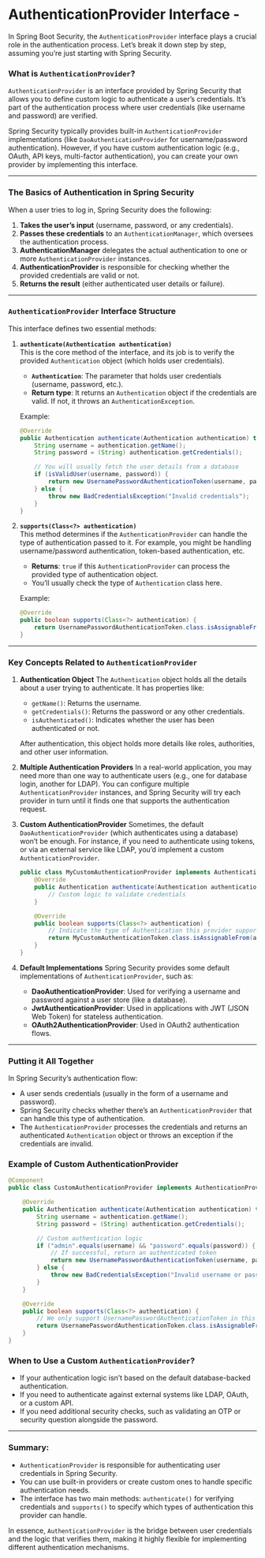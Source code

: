 # AuthenticationProvider Interface -

In Spring Boot Security, the `AuthenticationProvider` interface plays a crucial role in the authentication process. Let’s break it down step by step, assuming you’re just starting with Spring Security.

### What is `AuthenticationProvider`?

`AuthenticationProvider` is an interface provided by Spring Security that allows you to define custom logic to authenticate a user’s credentials. It’s part of the authentication process where user credentials (like username and password) are verified.

Spring Security typically provides built-in `AuthenticationProvider` implementations (like `DaoAuthenticationProvider` for username/password authentication). However, if you have custom authentication logic (e.g., OAuth, API keys, multi-factor authentication), you can create your own provider by implementing this interface.

---

### The Basics of Authentication in Spring Security

When a user tries to log in, Spring Security does the following:

1. **Takes the user’s input** (username, password, or any credentials).
2. **Passes these credentials** to an `AuthenticationManager`, which oversees the authentication process.
3. **AuthenticationManager** delegates the actual authentication to one or more `AuthenticationProvider` instances.
4. **AuthenticationProvider** is responsible for checking whether the provided credentials are valid or not.
5. **Returns the result** (either authenticated user details or failure).

---

### `AuthenticationProvider` Interface Structure

This interface defines two essential methods:

1. **`authenticate(Authentication authentication)`**  
   This is the core method of the interface, and its job is to verify the provided `Authentication` object (which holds user credentials).
   
   - **`Authentication`**: The parameter that holds user credentials (username, password, etc.).
   - **Return type**: It returns an `Authentication` object if the credentials are valid. If not, it throws an `AuthenticationException`.
   
   Example:
   
   ```java
   @Override
   public Authentication authenticate(Authentication authentication) throws AuthenticationException {
       String username = authentication.getName();
       String password = (String) authentication.getCredentials();
   
       // You will usually fetch the user details from a database
       if (isValidUser(username, password)) {
           return new UsernamePasswordAuthenticationToken(username, password, getAuthorities());
       } else {
           throw new BadCredentialsException("Invalid credentials");
       }
   }
   ```

2. **`supports(Class<?> authentication)`**  
   This method determines if the `AuthenticationProvider` can handle the type of authentication passed to it. For example, you might be handling username/password authentication, token-based authentication, etc.
   
   - **Returns**: `true` if this `AuthenticationProvider` can process the provided type of authentication object.
   - You’ll usually check the type of `Authentication` class here.
   
   Example:
   
   ```java
   @Override
   public boolean supports(Class<?> authentication) {
       return UsernamePasswordAuthenticationToken.class.isAssignableFrom(authentication);
   }
   ```

---

### Key Concepts Related to `AuthenticationProvider`

1. **Authentication Object**
   The `Authentication` object holds all the details about a user trying to authenticate. It has properties like:
   
   - `getName()`: Returns the username.
   - `getCredentials()`: Returns the password or any other credentials.
   - `isAuthenticated()`: Indicates whether the user has been authenticated or not.
   
   After authentication, this object holds more details like roles, authorities, and other user information.

2. **Multiple Authentication Providers**
   In a real-world application, you may need more than one way to authenticate users (e.g., one for database login, another for LDAP). You can configure multiple `AuthenticationProvider` instances, and Spring Security will try each provider in turn until it finds one that supports the authentication request.

3. **Custom AuthenticationProvider**
   Sometimes, the default `DaoAuthenticationProvider` (which authenticates using a database) won’t be enough. For instance, if you need to authenticate using tokens, or via an external service like LDAP, you’d implement a custom `AuthenticationProvider`.
   
   ```java
   public class MyCustomAuthenticationProvider implements AuthenticationProvider {
       @Override
       public Authentication authenticate(Authentication authentication) throws AuthenticationException {
           // Custom logic to validate credentials
       }
   
       @Override
       public boolean supports(Class<?> authentication) {
           // Indicate the type of Authentication this provider supports
           return MyCustomAuthenticationToken.class.isAssignableFrom(authentication);
       }
   }
   ```

4. **Default Implementations**
   Spring Security provides some default implementations of `AuthenticationProvider`, such as:
   
   - **DaoAuthenticationProvider**: Used for verifying a username and password against a user store (like a database).
   - **JwtAuthenticationProvider**: Used in applications with JWT (JSON Web Token) for stateless authentication.
   - **OAuth2AuthenticationProvider**: Used in OAuth2 authentication flows.

---

### Putting it All Together

In Spring Security’s authentication flow:

- A user sends credentials (usually in the form of a username and password).
- Spring Security checks whether there’s an `AuthenticationProvider` that can handle this type of authentication.
- The `AuthenticationProvider` processes the credentials and returns an authenticated `Authentication` object or throws an exception if the credentials are invalid.

### Example of Custom AuthenticationProvider

```java
@Component
public class CustomAuthenticationProvider implements AuthenticationProvider {

    @Override
    public Authentication authenticate(Authentication authentication) throws AuthenticationException {
        String username = authentication.getName();
        String password = (String) authentication.getCredentials();

        // Custom authentication logic
        if ("admin".equals(username) && "password".equals(password)) {
            // If successful, return an authenticated token
            return new UsernamePasswordAuthenticationToken(username, password, new ArrayList<>());
        } else {
            throw new BadCredentialsException("Invalid username or password");
        }
    }

    @Override
    public boolean supports(Class<?> authentication) {
        // We only support UsernamePasswordAuthenticationToken in this provider
        return UsernamePasswordAuthenticationToken.class.isAssignableFrom(authentication);
    }
}
```

### When to Use a Custom `AuthenticationProvider`?

- If your authentication logic isn’t based on the default database-backed authentication.
- If you need to authenticate against external systems like LDAP, OAuth, or a custom API.
- If you need additional security checks, such as validating an OTP or security question alongside the password.

---

### Summary:

- `AuthenticationProvider` is responsible for authenticating user credentials in Spring Security.
- You can use built-in providers or create custom ones to handle specific authentication needs.
- The interface has two main methods: `authenticate()` for verifying credentials and `supports()` to specify which types of authentication this provider can handle.

In essence, `AuthenticationProvider` is the bridge between user credentials and the logic that verifies them, making it highly flexible for implementing different authentication mechanisms.
